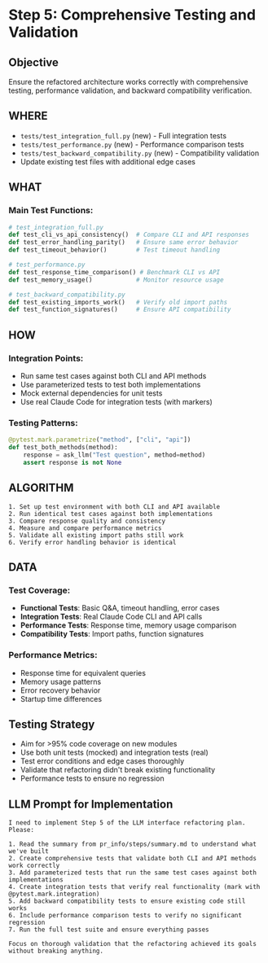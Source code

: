 # Step 5: Comprehensive Testing and Validation

## Objective
Ensure the refactored architecture works correctly with comprehensive testing, performance validation, and backward compatibility verification.

## WHERE
- `tests/test_integration_full.py` (new) - Full integration tests
- `tests/test_performance.py` (new) - Performance comparison tests  
- `tests/test_backward_compatibility.py` (new) - Compatibility validation
- Update existing test files with additional edge cases

## WHAT
### Main Test Functions:
```python
# test_integration_full.py
def test_cli_vs_api_consistency()  # Compare CLI and API responses
def test_error_handling_parity()   # Ensure same error behavior
def test_timeout_behavior()        # Test timeout handling

# test_performance.py  
def test_response_time_comparison() # Benchmark CLI vs API
def test_memory_usage()            # Monitor resource usage

# test_backward_compatibility.py
def test_existing_imports_work()   # Verify old import paths
def test_function_signatures()     # Ensure API compatibility
```

## HOW
### Integration Points:
- Run same test cases against both CLI and API methods
- Use parameterized tests to test both implementations
- Mock external dependencies for unit tests
- Use real Claude Code for integration tests (with markers)

### Testing Patterns:
```python
@pytest.mark.parametrize("method", ["cli", "api"])
def test_both_methods(method):
    response = ask_llm("Test question", method=method)
    assert response is not None
```

## ALGORITHM
```pseudocode
1. Set up test environment with both CLI and API available
2. Run identical test cases against both implementations
3. Compare response quality and consistency
4. Measure and compare performance metrics
5. Validate all existing import paths still work
6. Verify error handling behavior is identical
```

## DATA
### Test Coverage:
- **Functional Tests**: Basic Q&A, timeout handling, error cases
- **Integration Tests**: Real Claude Code CLI and API calls
- **Performance Tests**: Response time, memory usage comparison
- **Compatibility Tests**: Import paths, function signatures

### Performance Metrics:
- Response time for equivalent queries
- Memory usage patterns
- Error recovery behavior
- Startup time differences

## Testing Strategy
- Aim for >95% code coverage on new modules
- Use both unit tests (mocked) and integration tests (real)
- Test error conditions and edge cases thoroughly
- Validate that refactoring didn't break existing functionality
- Performance tests to ensure no regression

## LLM Prompt for Implementation
```
I need to implement Step 5 of the LLM interface refactoring plan. Please:

1. Read the summary from pr_info/steps/summary.md to understand what we've built
2. Create comprehensive tests that validate both CLI and API methods work correctly
3. Add parameterized tests that run the same test cases against both implementations  
4. Create integration tests that verify real functionality (mark with @pytest.mark.integration)
5. Add backward compatibility tests to ensure existing code still works
6. Include performance comparison tests to verify no significant regression
7. Run the full test suite and ensure everything passes

Focus on thorough validation that the refactoring achieved its goals without breaking anything.
```
